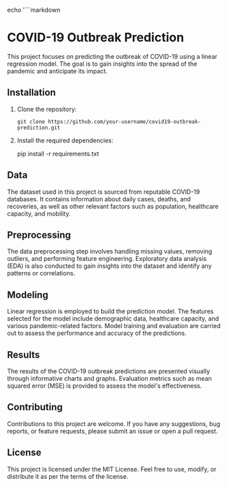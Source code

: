 echo '```markdown
# COVID-19 Outbreak Prediction

This project focuses on predicting the outbreak of COVID-19 using a linear regression model. The goal is to gain insights into the spread of the pandemic and anticipate its impact.

## Installation

1. Clone the repository:
   ```shell
   git clone https://github.com/your-username/covid19-outbreak-prediction.git

2. Install the required dependencies:

   pip install -r requirements.txt

## Data

The dataset used in this project is sourced from reputable COVID-19 databases. It contains information about daily cases, deaths, and recoveries, as well as other relevant factors such as population, healthcare capacity, and mobility.

## Preprocessing

The data preprocessing step involves handling missing values, removing outliers, and performing feature engineering. Exploratory data analysis (EDA) is also conducted to gain insights into the dataset and identify any patterns or correlations.

## Modeling

Linear regression is employed to build the prediction model. The features selected for the model include demographic data, healthcare capacity, and various pandemic-related factors. Model training and evaluation are carried out to assess the performance and accuracy of the predictions.

## Results
The results of the COVID-19 outbreak predictions are presented visually through informative charts and graphs. Evaluation metrics such as mean squared error (MSE) is provided to assess the model's effectiveness.

## Contributing
Contributions to this project are welcome. If you have any suggestions, bug reports, or feature requests, please submit an issue or open a pull request.

## License
This project is licensed under the MIT License. Feel free to use, modify, or distribute it as per the terms of the license.
